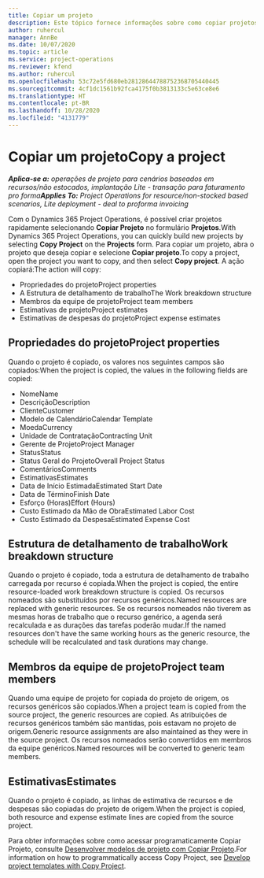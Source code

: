 ```yaml
---
title: Copiar um projeto
description: Este tópico fornece informações sobre como copiar projetos no Dynamics 365 Project Operations.
author: ruhercul
manager: AnnBe
ms.date: 10/07/2020
ms.topic: article
ms.service: project-operations
ms.reviewer: kfend
ms.author: ruhercul
ms.openlocfilehash: 53c72e5fd680eb28128644788752368705440445
ms.sourcegitcommit: 4cf1dc1561b92fca4175f0b3813133c5e63ce8e6
ms.translationtype: HT
ms.contentlocale: pt-BR
ms.lasthandoff: 10/28/2020
ms.locfileid: "4131779"
---
```

# <a name="copy-a-project"></a><span data-ttu-id="2075e-103">Copiar um projeto</span><span class="sxs-lookup"><span data-stu-id="2075e-103">Copy a project</span></span>

<span data-ttu-id="2075e-104">_**Aplica-se a:** operações de projeto para cenários baseados em recursos/não estocados, implantação Lite - transação para faturamento pro forma_</span><span class="sxs-lookup"><span data-stu-id="2075e-104">_**Applies To:** Project Operations for resource/non-stocked based scenarios, Lite deployment - deal to proforma invoicing_</span></span>

<span data-ttu-id="2075e-105">Com o Dynamics 365 Project Operations, é possível criar projetos rapidamente selecionando **Copiar Projeto** no formulário **Projetos**.</span><span class="sxs-lookup"><span data-stu-id="2075e-105">With Dynamics 365 Project Operations, you can quickly build new projects by selecting **Copy Project** on the **Projects** form.</span></span> <span data-ttu-id="2075e-106">Para copiar um projeto, abra o projeto que deseja copiar e selecione **Copiar projeto**.</span><span class="sxs-lookup"><span data-stu-id="2075e-106">To copy a project, open the project you want to copy, and then select **Copy project**.</span></span> <span data-ttu-id="2075e-107">A ação copiará:</span><span class="sxs-lookup"><span data-stu-id="2075e-107">The action will copy:</span></span>

- <span data-ttu-id="2075e-108">Propriedades do projeto</span><span class="sxs-lookup"><span data-stu-id="2075e-108">Project properties</span></span>
- <span data-ttu-id="2075e-109">A Estrutura de detalhamento de trabalho</span><span class="sxs-lookup"><span data-stu-id="2075e-109">The Work breakdown structure</span></span>
- <span data-ttu-id="2075e-110">Membros da equipe de projeto</span><span class="sxs-lookup"><span data-stu-id="2075e-110">Project team members</span></span>
- <span data-ttu-id="2075e-111">Estimativas de projeto</span><span class="sxs-lookup"><span data-stu-id="2075e-111">Project estimates</span></span>
- <span data-ttu-id="2075e-112">Estimativas de despesas do projeto</span><span class="sxs-lookup"><span data-stu-id="2075e-112">Project expense estimates</span></span>

## <a name="project-properties"></a><span data-ttu-id="2075e-113">Propriedades do projeto</span><span class="sxs-lookup"><span data-stu-id="2075e-113">Project properties</span></span>

<span data-ttu-id="2075e-114">Quando o projeto é copiado, os valores nos seguintes campos são copiados:</span><span class="sxs-lookup"><span data-stu-id="2075e-114">When the project is copied, the values in the following fields are copied:</span></span>

- <span data-ttu-id="2075e-115">Nome</span><span class="sxs-lookup"><span data-stu-id="2075e-115">Name</span></span>
- <span data-ttu-id="2075e-116">Descrição</span><span class="sxs-lookup"><span data-stu-id="2075e-116">Description</span></span>
- <span data-ttu-id="2075e-117">Cliente</span><span class="sxs-lookup"><span data-stu-id="2075e-117">Customer</span></span>
- <span data-ttu-id="2075e-118">Modelo de Calendário</span><span class="sxs-lookup"><span data-stu-id="2075e-118">Calendar Template</span></span>
- <span data-ttu-id="2075e-119">Moeda</span><span class="sxs-lookup"><span data-stu-id="2075e-119">Currency</span></span>
- <span data-ttu-id="2075e-120">Unidade de Contratação</span><span class="sxs-lookup"><span data-stu-id="2075e-120">Contracting Unit</span></span>
- <span data-ttu-id="2075e-121">Gerente de Projeto</span><span class="sxs-lookup"><span data-stu-id="2075e-121">Project Manager</span></span>
- <span data-ttu-id="2075e-122">Status</span><span class="sxs-lookup"><span data-stu-id="2075e-122">Status</span></span>
- <span data-ttu-id="2075e-123">Status Geral do Projeto</span><span class="sxs-lookup"><span data-stu-id="2075e-123">Overall Project Status</span></span>
- <span data-ttu-id="2075e-124">Comentários</span><span class="sxs-lookup"><span data-stu-id="2075e-124">Comments</span></span>
- <span data-ttu-id="2075e-125">Estimativas</span><span class="sxs-lookup"><span data-stu-id="2075e-125">Estimates</span></span>
- <span data-ttu-id="2075e-126">Data de Início Estimada</span><span class="sxs-lookup"><span data-stu-id="2075e-126">Estimated Start Date</span></span>
- <span data-ttu-id="2075e-127">Data de Término</span><span class="sxs-lookup"><span data-stu-id="2075e-127">Finish Date</span></span>
- <span data-ttu-id="2075e-128">Esforço (Horas)</span><span class="sxs-lookup"><span data-stu-id="2075e-128">Effort (Hours)</span></span>
- <span data-ttu-id="2075e-129">Custo Estimado da Mão de Obra</span><span class="sxs-lookup"><span data-stu-id="2075e-129">Estimated Labor Cost</span></span>
- <span data-ttu-id="2075e-130">Custo Estimado da Despesa</span><span class="sxs-lookup"><span data-stu-id="2075e-130">Estimated Expense Cost</span></span>

## <a name="work-breakdown-structure"></a><span data-ttu-id="2075e-131">Estrutura de detalhamento de trabalho</span><span class="sxs-lookup"><span data-stu-id="2075e-131">Work breakdown structure</span></span>

<span data-ttu-id="2075e-132">Quando o projeto é copiado, toda a estrutura de detalhamento de trabalho carregada por recurso é copiada.</span><span class="sxs-lookup"><span data-stu-id="2075e-132">When the project is copied, the entire resource-loaded work breakdown structure is copied.</span></span> <span data-ttu-id="2075e-133">Os recursos nomeados são substituídos por recursos genéricos.</span><span class="sxs-lookup"><span data-stu-id="2075e-133">Named resources are replaced with generic resources.</span></span> <span data-ttu-id="2075e-134">Se os recursos nomeados não tiverem as mesmas horas de trabalho que o recurso genérico, a agenda será recalculada e as durações das tarefas poderão mudar.</span><span class="sxs-lookup"><span data-stu-id="2075e-134">If the named resources don't have the same working hours as the generic resource, the schedule will be recalculated and task durations may change.</span></span>

## <a name="project-team-members"></a><span data-ttu-id="2075e-135">Membros da equipe de projeto</span><span class="sxs-lookup"><span data-stu-id="2075e-135">Project team members</span></span>

<span data-ttu-id="2075e-136">Quando uma equipe de projeto for copiada do projeto de origem, os recursos genéricos são copiados.</span><span class="sxs-lookup"><span data-stu-id="2075e-136">When a project team is copied from the source project, the generic resources are copied.</span></span> <span data-ttu-id="2075e-137">As atribuições de recursos genéricos também são mantidas, pois estavam no projeto de origem.</span><span class="sxs-lookup"><span data-stu-id="2075e-137">Generic resource assignments are also maintained as they were in the source project.</span></span> <span data-ttu-id="2075e-138">Os recursos nomeados serão convertidos em membros da equipe genéricos.</span><span class="sxs-lookup"><span data-stu-id="2075e-138">Named resources will be converted to generic team members.</span></span>

## <a name="estimates"></a><span data-ttu-id="2075e-139">Estimativas</span><span class="sxs-lookup"><span data-stu-id="2075e-139">Estimates</span></span>

<span data-ttu-id="2075e-140">Quando o projeto é copiado, as linhas de estimativa de recursos e de despesas são copiadas do projeto de origem.</span><span class="sxs-lookup"><span data-stu-id="2075e-140">When the project is copied, both resource and expense estimate lines are copied from the source project.</span></span> 

<span data-ttu-id="2075e-141">Para obter informações sobre como acessar programaticamente Copiar Projeto, consulte [Desenvolver modelos de projeto com Copiar Projeto](dev-copy-project.md).</span><span class="sxs-lookup"><span data-stu-id="2075e-141">For information on how to programmatically access Copy Project, see [Develop project templates with Copy Project](dev-copy-project.md).</span></span>

